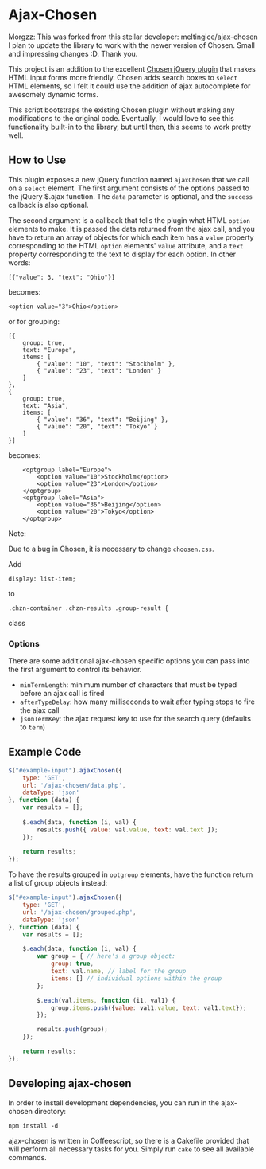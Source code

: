 # Ajax-Chosen

Morgzz: This was forked from this stellar developer: meltingice/ajax-chosen
I plan to update the library to work with the newer version of Chosen.
Small and impressing changes :D. Thank you.

This project is an addition to the excellent [Chosen jQuery plugin](https://github.com/harvesthq/chosen) that makes HTML input forms more friendly.  Chosen adds search boxes to `select` HTML elements, so I felt it could use the addition of ajax autocomplete for awesomely dynamic forms.

This script bootstraps the existing Chosen plugin without making any modifications to the original code. Eventually, I would love to see this functionality built-in to the library, but until then, this seems to work pretty well.

## How to Use

This plugin exposes a new jQuery function named `ajaxChosen` that we call on a `select` element. The first argument consists of the options passed to the jQuery $.ajax function. The `data` parameter is optional, and the `success` callback is also optional.

The second argument is a callback that tells the plugin what HTML `option` elements to make. It is passed the data returned from the ajax call, and you have to return an array of objects for which each item has a `value` property corresponding to the HTML `option` elements' `value` attribute, and a `text` property corresponding to the text to display for each option. In other words:

	[{"value": 3, "text": "Ohio"}]

becomes:

	<option value="3">Ohio</option>

or for grouping:

	[{
		group: true,
		text: "Europe",
		items: [
			{ "value": "10", "text": "Stockholm" },
			{ "value": "23", "text": "London" }
		]
	},
	{
		group: true,
		text: "Asia",
		items: [
			{ "value": "36", "text": "Beijing" },
			{ "value": "20", "text": "Tokyo" }
		]
	}]

becomes:

        <optgroup label="Europe">
            <option value="10">Stockholm</option>
            <option value="23">London</option>
        </optgroup>
        <optgroup label="Asia">
            <option value="36">Beijing</option>
            <option value="20">Tokyo</option>
        </optgroup>

Note: 

Due to a bug in Chosen, it is necessary to change `choosen.css`.

Add 

	display: list-item;

to 

	.chzn-container .chzn-results .group-result {

class

### Options

There are some additional ajax-chosen specific options you can pass into the first argument to control its behavior.

* `minTermLength`: minimum number of characters that must be typed before an ajax call is fired
* `afterTypeDelay`: how many milliseconds to wait after typing stops to fire the ajax call
* `jsonTermKey`: the ajax request key to use for the search query (defaults to `term`)

## Example Code

``` js
$("#example-input").ajaxChosen({
	type: 'GET',
	url: '/ajax-chosen/data.php',
	dataType: 'json'
}, function (data) {
	var results = [];
	
	$.each(data, function (i, val) {
		results.push({ value: val.value, text: val.text });
	});
	
	return results;
});
```
To have the results grouped in `optgroup` elements, have the function return a list of group objects instead:

``` js
$("#example-input").ajaxChosen({
	type: 'GET',
	url: '/ajax-chosen/grouped.php',
	dataType: 'json'
}, function (data) {
	var results = [];

	$.each(data, function (i, val) {
		var group = { // here's a group object:
			group: true,
			text: val.name, // label for the group
			items: [] // individual options within the group
		};

		$.each(val.items, function (i1, val1) {
			group.items.push({value: val1.value, text: val1.text});
		});

		results.push(group);
	});

	return results;
});

```

## Developing ajax-chosen

In order to install development dependencies, you can run in the ajax-chosen directory:

```
npm install -d
```

ajax-chosen is written in Coffeescript, so there is a Cakefile provided that will perform all necessary tasks for you. Simply run `cake` to see all available commands.
